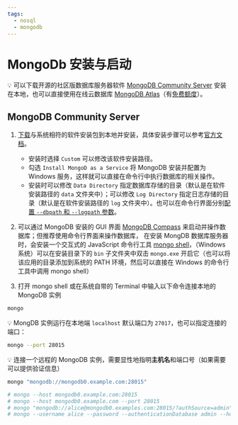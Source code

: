 ```yaml
---
tags:
  - nosql
  - mongodb
---
```


# MongoDb 安装与启动

:bulb: 可以下载开源的社区版数据库服务器软件 [MongoDB Community Server](https://www.mongodb.com/try/download/community) 安装在本地，也可以直接使用在线云数据库 [MongoDB Atlas](https://www.mongodb.com/cloud/atlas)（有[免费额度](https://www.mongodb.com/pricing)）。

## MongoDB Community Server
1. [下载](https://www.mongodb.com/try/download/community)与系统相符的软件安装包到本地并安装，具体安装步骤可以参考[官方文档](https://docs.mongodb.com/manual/administration/install-community/)。
    * 安装时选择 `Custom` 可以修改该软件安装路径。
    * 勾选 `Install MongoD as a Service` 将 MongoDB 安装并配置为 Windows 服务，这样就可以直接在命令行中执行数据库的相关操作。
    * 安装时可以修改  `Data Directory` 指定数据库存储的目录（默认是在软件安装路径的 `data` 文件夹中）；可以修改 `Log Directory` 指定日志存储的目录（默认是在软件安装路径的 `log` 文件夹中）。也可以在命令行界面分别[配置 `--dbpath` 和 `--logpath` 参数](https://www.mongodb.org.cn/tutorial/59.html)。

2. 可以通过 MongoDB 安装的 GUI 界面 [MongoDB Compass](https://www.mongodb.com/products/compass) 来启动并操作数据库；但推荐使用命令行界面来操作数据库， 在安装 MongDB 数据库服务器时，会安装一个交互式的 JavaScript 命令行工具 [mongo shell](https://docs.mongodb.com/manual/mongo/)，（Windows 系统）可以在安装目录下的 `bin` 子文件夹中双击 `mongo.exe` 开启它（也可以将该应用的目录添加到系统的 PATH 环境，然后可以直接在 Windows 的命令行工具中调用 mongo shell）

3. 打开 mongo shell 或在系统自带的 Terminal 中输入以下命令连接本地的 MongoDB 实例

```bash
mongo
```

:bulb: MongDB 实例运行在本地端 `localhost` 默认端口为 `27017`，也可以指定连接的端口：

```bash
mongo --port 28015
```

:bulb: 连接一个远程的 MongoDB 实例，需要显性地指明**主机名**和端口号（如果需要可以提供验证信息）

```bash
mongo "mongodb://mongodb0.example.com:28015"

# mongo --host mongodb0.example.com:28015
# mongo --host mongodb0.example.com --port 28015
# mongo "mongodb://alice@mongodb0.examples.com:28015/?authSource=admin"
# mongo --username alice --password --authenticationDatabase admin --host mongodb0.examples.com --port 28015
```

